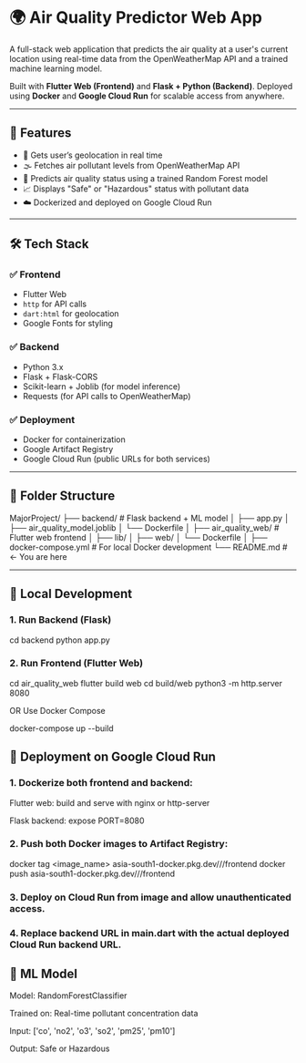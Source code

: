 # 🌍 Air Quality Predictor Web App

A full-stack web application that predicts the air quality at a user's current location using real-time data from the OpenWeatherMap API and a trained machine learning model.

Built with **Flutter Web (Frontend)** and **Flask + Python (Backend)**. Deployed using **Docker** and **Google Cloud Run** for scalable access from anywhere.

---

## 🚀 Features

- 📍 Gets user’s geolocation in real time
- 🌫 Fetches air pollutant levels from OpenWeatherMap API
- 🧠 Predicts air quality status using a trained Random Forest model
- 📈 Displays "Safe" or "Hazardous" status with pollutant data
- ☁️ Dockerized and deployed on Google Cloud Run

---

## 🛠️ Tech Stack

### ✅ Frontend
- Flutter Web
- `http` for API calls
- `dart:html` for geolocation
- Google Fonts for styling

### ✅ Backend
- Python 3.x
- Flask + Flask-CORS
- Scikit-learn + Joblib (for model inference)
- Requests (for API calls to OpenWeatherMap)

### ✅ Deployment
- Docker for containerization
- Google Artifact Registry
- Google Cloud Run (public URLs for both services)

---

## 📂 Folder Structure

MajorProject/
├── backend/                  # Flask backend + ML model
│   ├── app.py
│   ├── air_quality_model.joblib
│   └── Dockerfile
│
├── air_quality_web/          # Flutter web frontend
│   ├── lib/
│   ├── web/
│   └── Dockerfile
│
├── docker-compose.yml        # For local Docker development
└── README.md                 # ← You are here


---

## 🧪 Local Development

### 1. Run Backend (Flask)

cd backend
python app.py

### 2. Run Frontend (Flutter Web)

cd air_quality_web
flutter build web
cd build/web
python3 -m http.server 8080

OR Use Docker Compose

docker-compose up --build


## 🚢 Deployment on Google Cloud Run
### 1. Dockerize both frontend and backend:

Flutter web: build and serve with nginx or http-server

Flask backend: expose PORT=8080

### 2. Push both Docker images to Artifact Registry:

docker tag <image_name> asia-south1-docker.pkg.dev/<PROJECT-ID>/<REPO>/frontend
docker push asia-south1-docker.pkg.dev/<PROJECT-ID>/<REPO>/frontend

### 3. Deploy on Cloud Run from image and allow unauthenticated access.

### 4. Replace backend URL in main.dart with the actual deployed Cloud Run backend URL.


## 🧠 ML Model
Model: RandomForestClassifier

Trained on: Real-time pollutant concentration data

Input: ['co', 'no2', 'o3', 'so2', 'pm25', 'pm10']

Output: Safe or Hazardous
